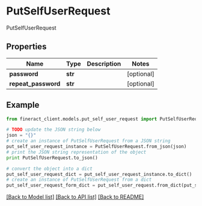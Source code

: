 # PutSelfUserRequest

PutSelfUserRequest

## Properties

Name | Type | Description | Notes
------------ | ------------- | ------------- | -------------
**password** | **str** |  | [optional] 
**repeat_password** | **str** |  | [optional] 

## Example

```python
from fineract_client.models.put_self_user_request import PutSelfUserRequest

# TODO update the JSON string below
json = "{}"
# create an instance of PutSelfUserRequest from a JSON string
put_self_user_request_instance = PutSelfUserRequest.from_json(json)
# print the JSON string representation of the object
print PutSelfUserRequest.to_json()

# convert the object into a dict
put_self_user_request_dict = put_self_user_request_instance.to_dict()
# create an instance of PutSelfUserRequest from a dict
put_self_user_request_form_dict = put_self_user_request.from_dict(put_self_user_request_dict)
```
[[Back to Model list]](../README.md#documentation-for-models) [[Back to API list]](../README.md#documentation-for-api-endpoints) [[Back to README]](../README.md)


